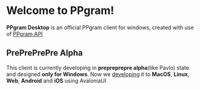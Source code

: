 # Welcome to PPgram!
**PPgram Desktop** is an official PPgram client for windows, created with use of [PPgram API](https://github.com/um11aut/PPgram-api)

## PrePrePrePre Alpha
This client is currently developing in **prepreprepre alpha**(like Pavlo) state and designed **only for Windows**. 
Now we [developing](https://github.com/pepukcoder/PPgram) it to **MacOS**, **Linux**, **Web**, **Android** and **iOS** using AvaloniaUI 
